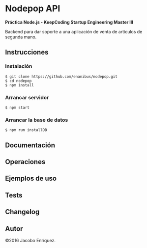 # Nodepop API

**Práctica Node.js - KeepCoding Startup Engineering Master III** 

Backend para dar soporte a una aplicación de venta de artículos de segunda mano.

## Instrucciones

### Instalación

	$ git clone https://github.com/enanibus/nodepop.git
	$ cd nodepop
	$ npm install
      
### Arrancar servidor
	$ npm start
      
### Arrancar la base de datos
	$ npm run installDB
      

## Documentación


## Operaciones


## Ejemplos de uso


## Tests


## Changelog


## Autor

&copy;2016 Jacobo Enríquez.

